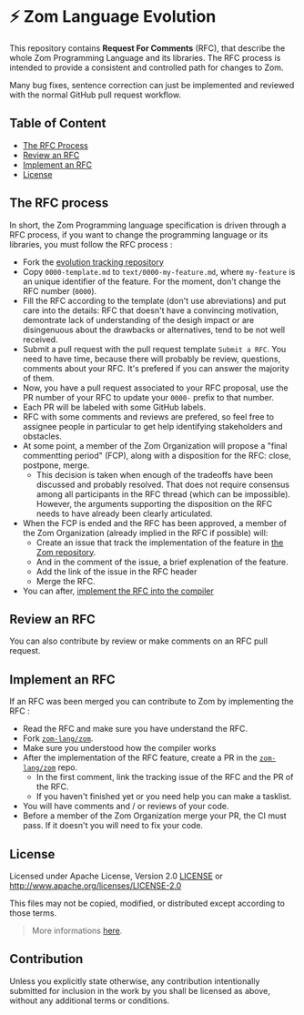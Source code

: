 # ⚡ Zom Language Evolution

This repository contains **Request For Comments** (RFC), that describe the whole Zom Programming Language and its libraries.
The RFC process is intended to provide a consistent and controlled path for changes to Zom.

Many bug fixes, sentence correction can just be implemented and reviewed with the normal GitHub pull request workflow.

<!-- omit in toc -->
## Table of Content
- [The RFC Process](#the-rfc-process)
- [Review an RFC](#review-an-rfc)
- [Implement an RFC](#implement-an-rfc)
- [License](#license)


## The RFC process

In short, the Zom Programming language specification is driven through a RFC process, if you want to change the programming language or its libraries, you
must follow the RFC process :

- Fork the [evolution tracking repository](https://github.com/zom-lang/evolution)
- Copy `0000-template.md` to `text/0000-my-feature.md`, where `my-feature` is an unique identifier of the feature. For the moment, don't change the RFC number
  (`0000`).
- Fill the RFC according to the template (don't use abreviations) and put care into the details: RFC that doesn't have a convincing motivation, demontrate lack
  of understanding of the desigh impact or are disingenuous about the drawbacks or alternatives, tend to be not well received.
- Submit a pull request with the pull request template `Submit a RFC`. You need to have time, because there will probably be review, questions, comments about
  your RFC. It's prefered if you can answer the majority of them.
- Now, you have a pull request associated to your RFC proposal, use the PR number of your RFC to update your `0000-` prefix to that number.
- Each PR will be labeled with some GitHub labels.
- RFC with some comments and reviews are prefered, so feel free to assignee people in particular to get help identifying stakeholders and obstacles.
- At some point, a member of the Zom Organization will propose a "final commentting period" (FCP), along with a disposition for the RFC: close, postpone, merge.
  - This decision is taken when enough of the tradeoffs have been discussed and probably resolved. That does not require consensus among all participants in
    the RFC thread (which can be impossible). However, the arguments supporting the disposition on the RFC needs to have already been clearly articulated.
- When the FCP is ended and the RFC has been approved, a member of the Zom Organization (already implied in the RFC if possible) will:
  - Create an issue that track the implementation of the feature in [the Zom repository](https://github.com/zom-lang/zom).
  - And in the comment of the issue, a brief explenation of the feature.
  - Add the link of the issue in the RFC header
  - Merge the RFC.
- You can after, [implement the RFC into the compiler](#implement-an-rfc)


## Review an RFC

You can also contribute by review or make comments on an RFC pull request.


## Implement an RFC

If an RFC was been merged you can contribute to Zom by implementing the RFC :
- Read the RFC and make sure you have understand the RFC.
- Fork [`zom-lang/zom`](https://github.com/zom-lang/zom).
- Make sure you understood how the compiler works
- After the implementation of the RFC feature, create a PR in the [`zom-lang/zom`](https://github.com/zom-lang/zom) repo.
  - In the first comment, link the tracking issue of the RFC and the PR of the RFC.
  - If you haven't finished yet or you need help you can make a tasklist.
- You will have comments and / or reviews of your code.
- Before a member of the Zom Organization merge your PR, the CI must pass. If it doesn't you will need to fix your code.


## License

Licensed under Apache License, Version 2.0 [LICENSE](/LICENSE) or <http://www.apache.org/licenses/LICENSE-2.0> 

This files may not be copied, modified, or distributed except according to those terms.

> More informations [here](/NOTICE).


## Contribution

Unless you explicitly state otherwise, any contribution intentionally submitted
for inclusion in the work by you shall be licensed as above, without any
additional terms or conditions.

